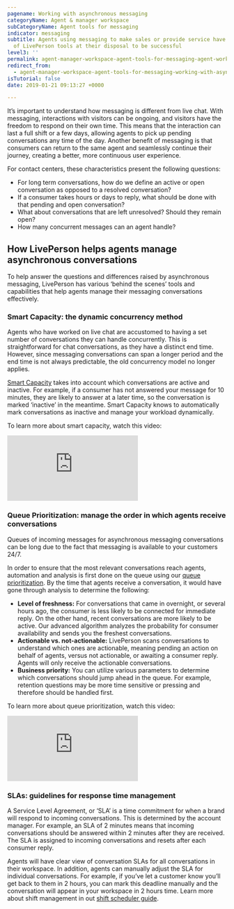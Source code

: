 ```yaml
---
pagename: Working with asynchronous messaging
categoryName: Agent & manager workspace
subCategoryName: Agent tools for messaging
indicator: messaging
subtitle: Agents using messaging to make sales or provide service have the full suite
  of LivePerson tools at their disposal to be successful
level3: ''
permalink: agent-manager-workspace-agent-tools-for-messaging-agent-workspace-for-messaging-working-with-asynchronous-messaging.html
redirect_from:
  - agent-manager-workspace-agent-tools-for-messaging-working-with-asynchronous-messaging.html
isTutorial: false
date: 2019-01-21 09:13:27 +0000

---
```

It’s important to understand how messaging is different from live chat. With messaging, interactions with visitors can be ongoing, and visitors have the freedom to respond on their own time. This means that the interaction can last a full shift or a few days, allowing agents to pick up pending conversations any time of the day. Another benefit of messaging is that consumers can return to the same agent and seamlessly continue their journey, creating a better, more continuous user experience.

For contact centers, these characteristics present the following questions:

* For long term conversations, how do we define an active or open conversation as opposed to a resolved conversation?
* If a consumer takes hours or days to reply, what should be done with that pending and open conversation?
* What about conversations that are left unresolved? Should they remain open?
* How many concurrent messages can an agent handle?

## How LivePerson helps agents manage asynchronous conversations

To help answer the questions and differences raised by asynchronous messaging, LivePerson has various ‘behind the scenes’ tools and capabilities that help agents manage their messaging conversations effectively.

### Smart Capacity: the dynamic concurrency method

Agents who have worked on live chat are accustomed to having a set number of conversations they can handle concurrently. This is straightforward for chat conversations, as they have a distinct end time. However, since messaging conversations can span a longer period and the end time is not always predictable, the old concurrency model no longer applies.

[Smart Capacity](contact-center-management-messaging-operations-smart-capacity-overview.html) takes into account which conversations are active and inactive. For example, if a consumer has not answered your message for 10 minutes, they are likely to answer at a later time, so the conversation is marked ‘inactive’ in the meantime. Smart Capacity knows to automatically mark conversations as inactive and manage your workload dynamically.

To learn more about smart capacity, watch this video:

<iframe style="max-width: 750px;" src="https://player.vimeo.com/video/241513074" frameborder="0" webkitallowfullscreen mozallowfullscreen allowfullscreen></iframe>

### Queue Prioritization: manage the order in which agents receive conversations

Queues of incoming messages for asynchronous messaging conversations can be long due to the fact that messaging is available to your customers 24/7.

In order to ensure that the most relevant conversations reach agents, automation and analysis is first done on the queue using our [queue prioritization](contact-center-management-messaging-operations-queue-management-queue-prioritization-overview.html). By the time that agents receive a conversation, it would have gone through analysis to determine the following:

* **Level of freshness:** For conversations that came in overnight, or several hours ago, the consumer is less likely to be connected for immediate reply. On the other hand, recent conversations are more likely to be active. Our advanced algorithm analyzes the probability for consumer availability and sends you the freshest conversations.
* **Actionable vs. not-actionable:** LivePerson scans conversations to understand which ones are actionable, meaning pending an action on behalf of agents, versus not actionable, or awaiting a consumer reply. Agents will only receive the actionable conversations.
* **Business priority:** You can utilize various parameters to determine which conversations should jump ahead in the queue. For example, retention questions may be more time sensitive or pressing and therefore should be handled first.

To learn more about queue prioritization, watch this video:

<iframe style="max-width: 750px;" src="https://player.vimeo.com/video/241513020" frameborder="0" webkitallowfullscreen mozallowfullscreen allowfullscreen></iframe>

### SLAs: guidelines for response time management

A Service Level Agreement, or ‘SLA’ is a time commitment for when a brand will respond to incoming conversations. This is determined by the account manager. For example, an SLA of 2 minutes means that incoming conversations should be answered within 2 minutes after they are received. The SLA is assigned to incoming conversations and resets after each consumer reply.

Agents will have clear view of conversation SLAs for all conversations in their workspace. In addition, agents can manually adjust the SLA for individual conversations. For example, if you’ve let a customer know you’ll get back to them in 2 hours, you can mark this deadline manually and the conversation will appear in your workspace in 2 hours time. Learn more about shift management in out [shift scheduler guide](contact-center-management-messaging-operations-shift-scheduler-configuration-guide.html).
